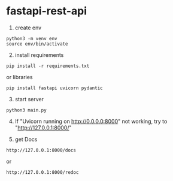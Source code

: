 # fastapi-rest-api

1. create env

```
python3 -m venv env
source env/bin/activate
```

2. install requirements

```
pip install -r requirements.txt
```

or libraries

```
pip install fastapi uvicorn pydantic
```

3. start server

```
python3 main.py
```

4. If "Uvicorn running on http://0.0.0.0:8000" not working, try to "http://127.0.0.1:8000/"

5. get Docs

```
http://127.0.0.1:8000/docs
```

or

```
http://127.0.0.1:8000/redoc
```
